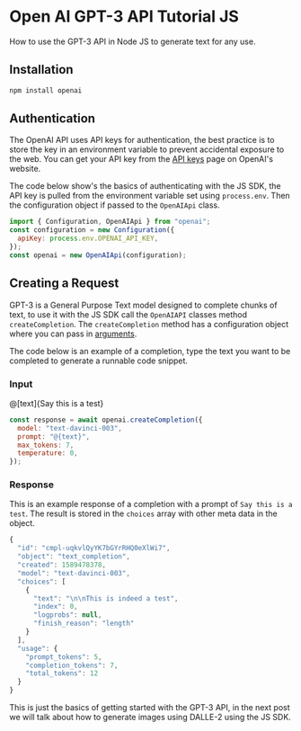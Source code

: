 # Open AI GPT-3 API Tutorial JS

How to use the GPT-3 API in Node JS to generate text for any use.

## Installation

```bash
npm install openai
```

## Authentication

The OpenAI API uses API keys for authentication, the best practice is to store the key in an environment variable to prevent accidental exposure to the web. You can get your API key from the [API keys](https://beta.openai.com/account/api-keys) page on OpenAI's website.

The code below show's the basics of authenticating with the JS SDK, the API key is pulled from the environment variable set using `process.env`. Then the configuration object if passed to the `OpenAIApi` class.

```javascript
import { Configuration, OpenAIApi } from "openai";
const configuration = new Configuration({
  apiKey: process.env.OPENAI_API_KEY,
});
const openai = new OpenAIApi(configuration);
```

## Creating a Request

GPT-3 is a General Purpose Text model designed to complete chunks of text, to use it with the JS SDK call the `OpenAIAPI` classes method `createCompletion`. The `createCompletion` method has a configuration object where you can pass in [arguments](https://beta.openai.com/docs/api-reference/completions/create).

The code below is an example of a completion, type the text you want to be completed to generate a runnable code snippet.

### Input

@[text]{Say this is a test}

```javascript
const response = await openai.createCompletion({
  model: "text-davinci-003",
  prompt: "@{text}",
  max_tokens: 7,
  temperature: 0,
});
```

### Response

This is an example response of a completion with a prompt of `Say this is a test`. The result is stored in the `choices` array with other meta data in the object.

```javascript
{
  "id": "cmpl-uqkvlQyYK7bGYrRHQ0eXlWi7",
  "object": "text_completion",
  "created": 1589478378,
  "model": "text-davinci-003",
  "choices": [
    {
      "text": "\n\nThis is indeed a test",
      "index": 0,
      "logprobs": null,
      "finish_reason": "length"
    }
  ],
  "usage": {
    "prompt_tokens": 5,
    "completion_tokens": 7,
    "total_tokens": 12
  }
}

```

This is just the basics of getting started with the GPT-3 API, in the next post we will talk about how to generate images using DALLE-2 using the JS SDK.
